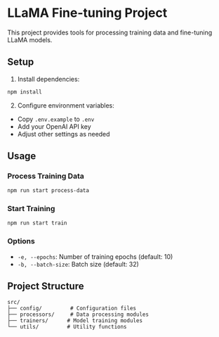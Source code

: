 # LLaMA Fine-tuning Project

This project provides tools for processing training data and fine-tuning LLaMA models.

## Setup

1. Install dependencies:
```bash
npm install
```

2. Configure environment variables:
- Copy `.env.example` to `.env`
- Add your OpenAI API key
- Adjust other settings as needed

## Usage

### Process Training Data
```bash
npm run start process-data
```

### Start Training
```bash
npm run start train
```

### Options
- `-e, --epochs`: Number of training epochs (default: 10)
- `-b, --batch-size`: Batch size (default: 32)

## Project Structure

```
src/
├── config/         # Configuration files
├── processors/     # Data processing modules
├── trainers/      # Model training modules
└── utils/         # Utility functions
```


